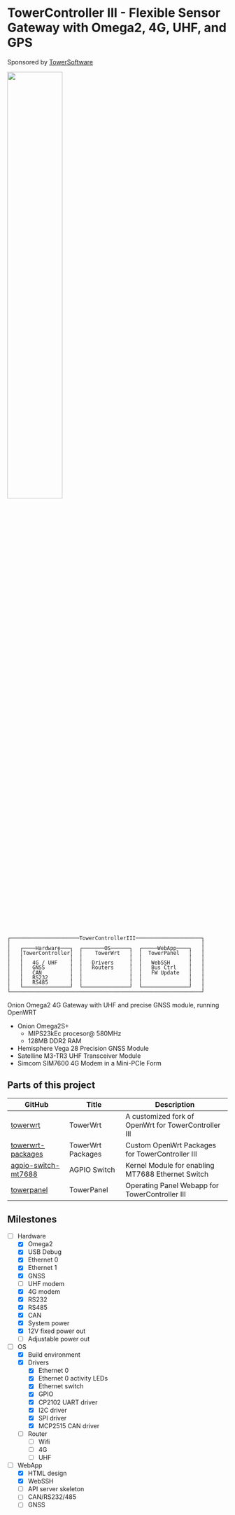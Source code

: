 # TowerController III - Flexible Sensor Gateway with Omega2, 4G, UHF, and GPS

Sponsored by [TowerSoftware](http://www.towersoftwareltd.com/)

<img src="https://github.com/dumtux/omega2-4g-gateway/blob/develop/doc/image/preview-3d.png?raw=true" style="width: 50%;">

<pre style="line-height: .8em; font-size: 1em;"><code>
┌──────────────────────TowerControllerIII─────────────────────┐
│                                                             │
│   ┌────Hardware───┐  ┌───────OS──────┐  ┌─────WebApp────┐   │
│   │TowerController│  │    TowerWrt   │  │  TowerPanel   │   │
│   │               │  │               │  │               │   │
│   │   4G / UHF    │  │   Drivers     │  │   WebSSH      │   │
│   │   GNSS        │  │   Routers     │  │   Bus Ctrl    │   │
│   │   CAN         │  │               │  │   FW Update   │   │
│   │   RS232       │  │               │  │               │   │
│   │   RS485       │  │               │  │               │   │
│   └───────────────┘  └───────────────┘  └───────────────┘   │
└─────────────────────────────────────────────────────────────┘
</code></pre>

Onion Omega2 4G Gateway with UHF and precise GNSS module, running OpenWRT
* Onion Omega2S+
  - MIPS23kEc procesor@ 580MHz
  - 128MB DDR2 RAM
* Hemisphere Vega 28 Precision GNSS Module
* Satelline M3-TR3 UHF Transceiver Module
* Simcom SIM7600 4G Modem in a Mini-PCIe Form


## Parts of this project

GitHub | Title | Description
-------|-------|------------
[towerwrt](https://github.com/dumtux/towerwrt) | TowerWrt | A customized fork of OpenWrt for TowerController III
[towerwrt-packages](https://github.com/dumtux/towerwrt-packages) | TowerWrt Packages | Custom OpenWrt Packages for TowerController III
[agpio-switch-mt7688](https://github.com/dumtux/agpio-switch-mt7688) | AGPIO Switch | Kernel Module for enabling MT7688 Ethernet Switch
[towerpanel](https://github.com/dumtux/towerpanel) | TowerPanel | Operating Panel Webapp for TowerController III

## Milestones

* [ ] Hardware
  - [x] Omega2
  - [x] USB Debug
  - [x] Ethernet 0
  - [x] Ethernet 1
  - [x] GNSS
  - [ ] UHF modem
  - [x] 4G modem
  - [x] RS232
  - [x] RS485
  - [x] CAN
  - [x] System power
  - [x] 12V fixed power out
  - [ ] Adjustable power out
* [ ] OS
  - [x] Build environment
  - [x] Drivers
    - [x] Ethernet 0
    - [x] Ethernet 0 activity LEDs
    - [x] Ethernet switch
    - [x] GPIO
    - [x] CP2102 UART driver
    - [x] I2C driver
    - [x] SPI driver
    - [x] MCP2515 CAN driver
  - [ ] Router
    - [ ] Wifi
    - [ ] 4G
    - [ ] UHF
* [ ] WebApp
  - [x] HTML design
  - [x] WebSSH
  - [ ] API server skeleton
  - [ ] CAN/RS232/485
  - [ ] GNSS
